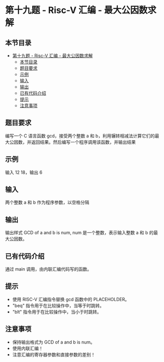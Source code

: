 # 第十九题 - Risc-V 汇编 - 最大公因数求解

## 本节目录

- [第十九题 - Risc-V 汇编 - 最大公因数求解](#第十九题---risc-v-汇编---最大公因数求解)
  - [本节目录](#本节目录)
  - [题目要求](#题目要求)
  - [示例](#示例)
  - [输入](#输入)
  - [输出](#输出)
  - [已有代码介绍](#已有代码介绍)
  - [提示](#提示)
  - [注意事项](#注意事项)

## 题目要求

编写一个 C 语言函数 gcd，接受两个整数 a 和 b，利用辗转相减法计算它们的最大公因数，并返回结果。然后编写一个程序调用该函数，并输出结果

## 示例

输入 12 18，输出 6

## 输入

两个整数 a 和 b 作为程序参数，以空格分隔

## 输出

输出样式 GCD of a and b is num, num 是一个整数，表示输入整数 a 和 b 的最大公因数。

## 已有代码介绍

通过 main 调用，由内联汇编代码写的函数。

## 提示

- 使用 RISC-V 汇编指令替换 gcd 函数中的 PLACEHOLDER。
- "beq" 指令用于在比较操作中，当等于时跳转。
- "blt" 指令用于在比较操作中，当小于时跳转。

## 注意事项

- 保持输出格式为 GCD of a and b is num。
- 使用内联汇编！
- 注意汇编的寄存器参数和直接参数的差别！

